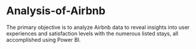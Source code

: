 # Analysis-of-Airbnb
The primary objective is to analyze Airbnb data to reveal insights into user experiences and satisfaction levels with the numerous listed stays, all accomplished using Power BI. 

